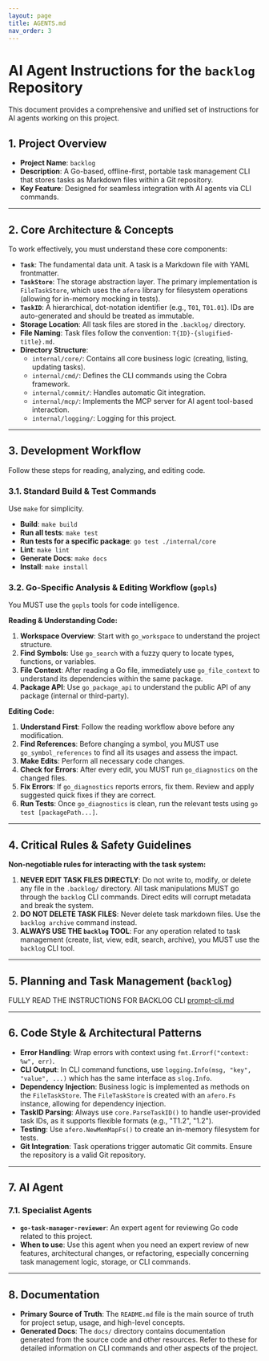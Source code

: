 ```yaml
---
layout: page
title: AGENTS.md
nav_order: 3
---
```


# AI Agent Instructions for the `backlog` Repository

This document provides a comprehensive and unified set of instructions for AI agents working on this project.

## 1. Project Overview

- **Project Name**: `backlog`
- **Description**: A Go-based, offline-first, portable task management CLI that stores tasks as Markdown files within a Git repository.
- **Key Feature**: Designed for seamless integration with AI agents via CLI commands.

---

## 2. Core Architecture & Concepts

To work effectively, you must understand these core components:

- **`Task`**: The fundamental data unit. A task is a Markdown file with YAML frontmatter.
- **`TaskStore`**: The storage abstraction layer. The primary implementation is `FileTaskStore`, which uses the `afero` library for filesystem operations (allowing for in-memory mocking in tests).
- **`TaskID`**: A hierarchical, dot-notation identifier (e.g., `T01`, `T01.01`). IDs are auto-generated and should be treated as immutable.
- **Storage Location**: All task files are stored in the `.backlog/` directory.
- **File Naming**: Task files follow the convention: `T{ID}-{slugified-title}.md`.
- **Directory Structure**:
    - `internal/core/`: Contains all core business logic (creating, listing, updating tasks).
    - `internal/cmd/`: Defines the CLI commands using the Cobra framework.
    - `internal/commit/`: Handles automatic Git integration.
    - `internal/mcp/`: Implements the MCP server for AI agent tool-based interaction.
    - `internal/logging/`: Logging for this project.

---

## 3. Development Workflow

Follow these steps for reading, analyzing, and editing code.

### 3.1. Standard Build & Test Commands

Use `make` for simplicity.

- **Build**: `make build`
- **Run all tests**: `make test`
- **Run tests for a specific package**: `go test ./internal/core`
- **Lint**: `make lint`
- **Generate Docs**: `make docs`
- **Install**: `make install`

### 3.2. Go-Specific Analysis & Editing Workflow (`gopls`)

You MUST use the `gopls` tools for code intelligence.

**Reading & Understanding Code:**

1.  **Workspace Overview**: Start with `go_workspace` to understand the project structure.
2.  **Find Symbols**: Use `go_search` with a fuzzy query to locate types, functions, or variables.
3.  **File Context**: After reading a Go file, immediately use `go_file_context` to understand its dependencies within the same package.
4.  **Package API**: Use `go_package_api` to understand the public API of any package (internal or third-party).

**Editing Code:**

1.  **Understand First**: Follow the reading workflow above before any modification.
2.  **Find References**: Before changing a symbol, you MUST use `go_symbol_references` to find all its usages and assess the impact.
3.  **Make Edits**: Perform all necessary code changes.
4.  **Check for Errors**: After every edit, you MUST run `go_diagnostics` on the changed files.
5.  **Fix Errors**: If `go_diagnostics` reports errors, fix them. Review and apply suggested quick fixes if they are correct.
6.  **Run Tests**: Once `go_diagnostics` is clean, run the relevant tests using `go test [packagePath...]`.

---

## 4. Critical Rules & Safety Guidelines

**Non-negotiable rules for interacting with the task system:**

1.  **NEVER EDIT TASK FILES DIRECTLY**: Do not write to, modify, or delete any file in the `.backlog/` directory. All task manipulations MUST go through the `backlog` CLI commands. Direct edits will corrupt metadata and break the system.
2.  **DO NOT DELETE TASK FILES**: Never delete task markdown files. Use the `backlog archive` command instead.
3.  **ALWAYS USE THE `backlog` TOOL**: For any operation related to task management (create, list, view, edit, search, archive), you MUST use the `backlog` CLI tool.

---

## 5. Planning and Task Management (`backlog`)

FULLY READ THE INSTRUCTIONS FOR BACKLOG CLI [prompt-cli.md](../prompts/cli.md)

---

## 6. Code Style & Architectural Patterns

- **Error Handling**: Wrap errors with context using `fmt.Errorf("context: %w", err)`.
- **CLI Output**: In CLI command functions, use `logging.Info(msg, "key", "value", ...)` which has the same interface as `slog.Info`.
- **Dependency Injection**: Business logic is implemented as methods on the `FileTaskStore`. The `FileTaskStore` is created with an `afero.Fs` instance, allowing for dependency injection.
- **TaskID Parsing**: Always use `core.ParseTaskID()` to handle user-provided task IDs, as it supports flexible formats (e.g., "T1.2", "1.2").
- **Testing**: Use `afero.NewMemMapFs()` to create an in-memory filesystem for tests.
- **Git Integration**: Task operations trigger automatic Git commits. Ensure the repository is a valid Git repository.

---

## 7. AI Agent 

### 7.1. Specialist Agents

- **`go-task-manager-reviewer`**: An expert agent for reviewing Go code related to this project.
- **When to use**: Use this agent when you need an expert review of new features, architectural changes, or refactoring, especially concerning task management logic, storage, or CLI commands.

---

## 8. Documentation

- **Primary Source of Truth**: The `README.md` file is the main source of truth for project setup, usage, and high-level concepts.
- **Generated Docs**: The `docs/` directory contains documentation generated from the source code and other resources. Refer to these for detailed information on CLI commands and other aspects of the project.
